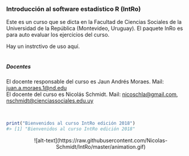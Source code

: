 <!-- README.md is generated from README.Rmd. Please edit that file -->
### Introducción al software estadístico R (IntRo)

Este es un curso que se dicta en la Facultad de Ciencias Sociales de la
Universidad de la República (Montevideo, Uruguay). El paquete InRo es
para auto evaluar los ejercicios del curso.

Hay un instrctivo de uso aquí. <br /> <br />

##### **Docentes**

El docente responsable del curso es Jaun Andrés Moraes. Mail:
<juan.a.moraes.1@nd.edu>  
El docente del curso es Nicolás Schmidt. Mail: <nicoschla@gmail.com>,
<nschmidt@cienciassociales.edu.uy>

<br />

``` r
print("Bienvenidos al curso IntRo edición 2018")
#> [1] "Bienvenidos al curso IntRo edición 2018"
```

<center>
![alt-text](https://raw.githubusercontent.com/Nicolas-Schmidt/IntRo/master/animation.gif)
</center>
